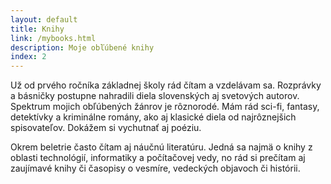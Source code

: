 ```yaml
---
layout: default
title: Knihy
link: /mybooks.html
description: Moje obľúbené knihy
index: 2
---
```


Už od prvého ročníka základnej školy rád čítam a vzdelávam sa. Rozprávky a básničky postupne nahradili diela slovenských aj svetových autorov. Spektrum mojich obľúbených žánrov je rôznorodé. Mám rád sci-fi, fantasy, detektívky a kriminálne romány, ako aj klasické diela od najrôznejšich spisovateľov. Dokážem si vychutnať aj poéziu.

Okrem beletrie často čítam aj náučnú literatúru. Jedná sa najmä o knihy z oblasti technológií, informatiky a počítačovej vedy, no rád si prečítam aj zaujímavé knihy či časopisy o vesmíre, vedeckých objavoch či histórii.